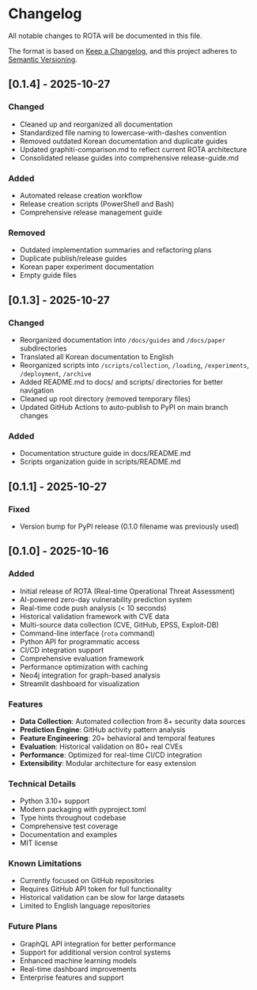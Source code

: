 # Changelog

All notable changes to ROTA will be documented in this file.

The format is based on [Keep a Changelog](https://keepachangelog.com/en/1.0.0/),
and this project adheres to [Semantic Versioning](https://semver.org/spec/v2.0.0.html).

## [0.1.4] - 2025-10-27

### Changed
- Cleaned up and reorganized all documentation
- Standardized file naming to lowercase-with-dashes convention
- Removed outdated Korean documentation and duplicate guides
- Updated graphiti-comparison.md to reflect current ROTA architecture
- Consolidated release guides into comprehensive release-guide.md

### Added
- Automated release creation workflow
- Release creation scripts (PowerShell and Bash)
- Comprehensive release management guide

### Removed
- Outdated implementation summaries and refactoring plans
- Duplicate publish/release guides
- Korean paper experiment documentation
- Empty guide files

## [0.1.3] - 2025-10-27

### Changed
- Reorganized documentation into `/docs/guides` and `/docs/paper` subdirectories
- Translated all Korean documentation to English
- Reorganized scripts into `/scripts/collection`, `/loading`, `/experiments`, `/deployment`, `/archive`
- Added README.md to docs/ and scripts/ directories for better navigation
- Cleaned up root directory (removed temporary files)
- Updated GitHub Actions to auto-publish to PyPI on main branch changes

### Added
- Documentation structure guide in docs/README.md
- Scripts organization guide in scripts/README.md

## [0.1.1] - 2025-10-27

### Fixed
- Version bump for PyPI release (0.1.0 filename was previously used)

## [0.1.0] - 2025-10-16

### Added
- Initial release of ROTA (Real-time Operational Threat Assessment)
- AI-powered zero-day vulnerability prediction system
- Real-time code push analysis (< 10 seconds)
- Historical validation framework with CVE data
- Multi-source data collection (CVE, GitHub, EPSS, Exploit-DB)
- Command-line interface (`rota` command)
- Python API for programmatic access
- CI/CD integration support
- Comprehensive evaluation framework
- Performance optimization with caching
- Neo4j integration for graph-based analysis
- Streamlit dashboard for visualization

### Features
- **Data Collection**: Automated collection from 8+ security data sources
- **Prediction Engine**: GitHub activity pattern analysis
- **Feature Engineering**: 20+ behavioral and temporal features
- **Evaluation**: Historical validation on 80+ real CVEs
- **Performance**: Optimized for real-time CI/CD integration
- **Extensibility**: Modular architecture for easy extension

### Technical Details
- Python 3.10+ support
- Modern packaging with pyproject.toml
- Type hints throughout codebase
- Comprehensive test coverage
- Documentation and examples
- MIT license

### Known Limitations
- Currently focused on GitHub repositories
- Requires GitHub API token for full functionality
- Historical validation can be slow for large datasets
- Limited to English language repositories

### Future Plans
- GraphQL API integration for better performance
- Support for additional version control systems
- Enhanced machine learning models
- Real-time dashboard improvements
- Enterprise features and support